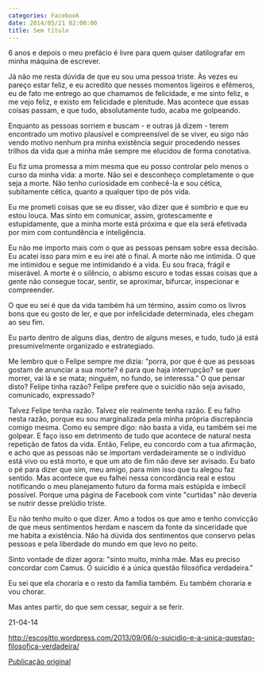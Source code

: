 ```yaml
---
categories: Facebook
date: 2014/05/21 02:00:00
title: Sem título
---
```


6 anos e depois o meu prefácio é livre para quem quiser datilografar em minha máquina de escrever.

Já não me resta dúvida de que eu sou uma pessoa triste. Às vezes eu pareço estar feliz, e eu acredito que nesses momentos ligeiros e efêmeros, eu de fato me entrego ao que chamamos de felicidade, e me sinto feliz, e me vejo feliz, e existo em felicidade e plenitude.
Mas acontece que essas coisas passam, e que tudo, absolutamente tudo, acaba me golpeando.

Enquanto as pessoas sorriem e buscam - e outras já dizem - terem encontrado um motivo plausível e compreensível de se viver, eu sigo não vendo motivo nenhum pra minha existência seguir procedendo nesses trilhos da vida que a minha mãe sempre me elucidou de forma conotativa.

Eu fiz uma promessa a mim mesma que eu posso controlar pelo menos o curso da minha vida: a morte. Não sei e desconheço completamente o que seja a morte. Não tenho curiosidade em conhecê-la e sou cética, subitamente cética, quanto a qualquer tipo de pós vida.

Eu me prometi coisas que se eu disser, vão dizer que é sombrio e que eu estou louca. Mas sinto em comunicar, assim, grotescamente e estupidamente, que a minha morte está próxima e que ela será efetivada por mim com contundência e inteligência.

Eu não me importo mais com o que as pessoas pensam sobre essa decisão. Eu acatei isso para mim e eu irei até o final. A morte não me intimida. O que me intimidou e segue me intimidando é a vida. Eu sou fraca, frágil e miserável. A morte é o silêncio, o abismo escuro e todas essas coisas que a gente não consegue tocar, sentir, se aproximar, bifurcar, inspecionar e compreender.

O que eu sei é que da vida também há um término, assim como os livros bons que eu gosto de ler, e que por infelicidade determinada, eles chegam ao seu fim.

Eu parto dentro de alguns dias, dentro de alguns meses, e tudo, tudo já está presumivelmente organizado e estrategiado.

Me lembro que o Felipe sempre me dizia: "porra, por que é que as pessoas gostam de anunciar a sua morte? é para que haja interrupção? se quer morrer, vai lá e se mata; ninguém, no fundo, se interessa." O que pensar disto? Felipe tinha razão? Felipe prefere que o suicídio não seja avisado, comunicado, expressado?

Talvez Felipe tenha razão. Talvez ele realmente tenha razão. E eu falho nesta razão, porque eu sou marginalizada pela minha própria discrepância comigo mesma. Como eu sempre digo: não basta a vida, eu também sei me golpear. E faço isso em detrimento de tudo que acontece de natural nesta repetição de fatos da vida.
Então, Felipe, eu concordo com a tua afirmação, e acho que as pessoas não se importam verdadeiramente se o indivíduo está vivo ou está morto, e que um ato de fim não deve ser avisado. Eu bato o pé para dizer que sim, meu amigo, para mim isso que tu alegou faz sentido. Mas acontece que eu falhei nessa concordância real e estou notificando o meu planejamento futuro da forma mais estúpida e imbecil possível. Porque uma página de Facebook com vinte "curtidas" não deveria se nutrir desse prelúdio triste.

Eu não tenho muito o que dizer. Amo a todos os que amo e tenho convicção de que meus sentimentos herdam e nascem da fonte da sinceridade que me habita a existência. Não há dúvida dos sentimentos que conservo pelas pessoas e pela liberdade do mundo em que levo no peito.

Sinto vontade de dizer agora: "sinto muito, minha mãe. Mas eu preciso concordar com Camus. O suicídio é a única questão filosófica verdadeira."

Eu sei que ela choraria e o resto da família também. Eu também choraria e vou chorar.

Mas antes partir, do que sem cessar, seguir a se ferir.

21-04-14

http://escositto.wordpress.com/2013/09/06/o-suicidio-e-a-unica-questao-filosofica-verdadeira/

[Publicação original](https://www.facebook.com/permalink.php?story_fbid=1425714601032237&id=1418031755133855)

